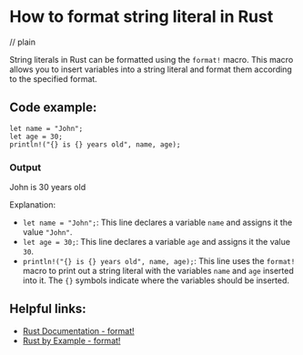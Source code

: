 # How to format string literal in Rust
// plain

String literals in Rust can be formatted using the `format!` macro. This macro allows you to insert variables into a string literal and format them according to the specified format.

## Code example:
```
let name = "John";
let age = 30;
println!("{} is {} years old", name, age);
```

### Output
John is 30 years old

Explanation:
- `let name = "John";`: This line declares a variable `name` and assigns it the value `"John"`.
- `let age = 30;`: This line declares a variable `age` and assigns it the value `30`.
- `println!("{} is {} years old", name, age);`: This line uses the `format!` macro to print out a string literal with the variables `name` and `age` inserted into it. The `{}` symbols indicate where the variables should be inserted.

## Helpful links:
- [Rust Documentation - format!](https://doc.rust-lang.org/std/macro.format.html)
- [Rust by Example - format!](https://doc.rust-lang.org/rust-by-example/macros/format.html)